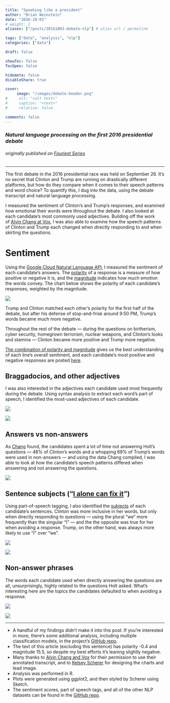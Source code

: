 ```yaml
---
title: "Speaking like a president"
author: "Brian Weinstein"
date: "2016-10-03"
# weight: 1
aliases: ["/posts/20161003-debate-nlp"] # alias url / permalink

tags: ["data", "analysis", "nlp"]
categories: ["data"]

draft: false

showToc: false
TocOpen: false

hidemeta: false
disableShare: true

cover:
     image: "/images/debate-header.png"
#     alt: "<alt text>"
#     caption: "<text>"
#     relative: false

comments: false
---
```




### _Natural language processing on the first 2016 presidential debate_

###### _originally published on_ [_Fouriest Series_](https://fouriestseries.tumblr.com/post/151287440363/natural-language-processing-on-the-first-2016)



---

<!-- ![](/images/debate-header.png) -->


The first debate in the 2016 presidential race was held on September 26. It’s no secret that Clinton and Trump are running on drastically different platforms, but how do they compare when it comes to their speech patterns and word choice? To quantify this, I dug into the data, using the debate transcript and natural language processing.

I measured the sentiment of Clinton’s and Trump’s responses, and examined how emotional their words were throughout the debate. I also looked at each candidate’s most commonly used adjectives. Building off the work of [Alvin Chang at Vox](https://www.vox.com/debates/2016/9/27/13070616/debate-clinton-trump-not-answers/in/12771101), I was also able to examine how the speech patterns of Clinton and Trump each changed when directly responding to and when skirting the questions.

# Sentiment

Using the [Google Cloud Natural Language API](https://cloud.google.com/natural-language/), I measured the sentiment of each candidate’s answers. The [polarity](https://cloud.google.com/natural-language/docs/basics#sentiment_analysis_response_fields) of a response is a measure of how positive or negative it is, and the [magnitude](https://cloud.google.com/natural-language/docs/basics#sentiment_analysis_response_fields) indicates how much emotion the words convey. The chart below shows the polarity of each candidate’s responses, weighted by the magnitude.

![](/images/debate-sentiment.png)

Trump and Clinton matched each other’s polarity for the first half of the debate, but after his defense of stop-and-frisk around 9:50 PM, Trump’s words became much more negative.

Throughout the rest of the debate — during the questions on birtherism, cyber security, homegrown terrorism, nuclear weapons, and Clinton’s looks and stamina — Clinton became more positive and Trump more negative.

[The combination of polarity and magnitude](https://cloud.google.com/natural-language/docs/basics#interpreting_sentiment_analysis_values) gives us the best understanding of each line’s overall sentiment, and each candidate’s most positive and negative responses are posted [here](https://github.com/BrianWeinstein/presidential-debate-nlp/blob/master/quotes.md).

## Braggadocios, and other adjectives

I was also interested in the adjectives each candidate used most frequently during the debate. Using syntax analysis to extract each word’s part of speech, I identified the most-used adjectives of each candidate.

![](/images/debate-clinton-adj.png)

![](/images/debate-trump-adj.png)

## Answers vs non-answers

As [Chang](https://www.vox.com/debates/2016/9/27/13070616/debate-clinton-trump-not-answers/in/12771101) found, the candidates spent a lot of time not answering Holt’s questions — 48% of Clinton’s words and a whopping 69% of Trump’s words were used in non-answers — and using the data Chang compiled, I was able to look at how the candidate’s speech patterns differed when answering and not answering the questions.

![](/images/debate-nonanswers.png)

## Sentence subjects (“[I alone can fix it](https://www.theatlantic.com/politics/archive/2016/07/trump-rnc-speech-alone-fix-it/492557/)”)

Using part-of-speech tagging, I also identified the [subjects](https://universaldependencies.org/en/dep/nsubj.html) of each candidate’s sentences. Clinton was more inclusive in her words, but only when directly responding to questions — using the plural “we” more frequently than the singular “I” — and the the opposite was true for her when avoiding a response. Trump, on the other hand, was always more likely to use “I” over “we”.

![](/images/debate-clinton-subj.png)

![](/images/debate-trump-subj.png)

## Non-answer phrases

The words each candidate used when directly answering the questions are all, unsurprisingly, highly related to the questions Holt asked. What’s interesting here are the topics the candidates defaulted to when avoiding a response.

![](/images/debate-clinton-nonanswer.png)

![](/images/debate-trump-nonanswer.png)

---

- A handful of my findings didn’t make it into this post. If you’re interested in more, there’s some additional analysis, including multiple classification models, in the project’s [GitHub repo](https://github.com/BrianWeinstein/presidential-debate-nlp).
- The text of this article (excluding this sentence) has polarity -0.4 and magnitude 15.5, so despite my best efforts it’s leaning slightly negative.
- Many thanks to [Alvin Chang and Vox](https://www.vox.com/debates/2016/9/27/13070616/debate-clinton-trump-not-answers/in/12771101) for their permission to use their annotated transcript, and to [Kelsey Scherer](https://twitter.com/kelsa_) for designing the charts and lead image.
- Analysis was performed in R.
- Plots were generated using ggplot2, and then styled by Scherer using Sketch.
- The sentiment scores, part of speech tags, and all of the other NLP datasets can be found in the [GitHub repo](https://github.com/BrianWeinstein/presidential-debate-nlp).
